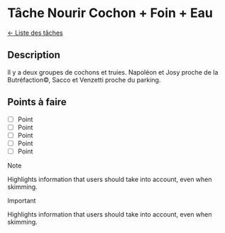 # Tâche Nourir Cochon + Foin + Eau
[← Liste des tâches](../)

## Description
Il y a deux groupes de cochons et truies. Napoléon et Josy proche de la Butréfaction&copy;, Sacco et Venzetti proche du parking.

## Points à faire

- [ ] Point
- [ ] Point
- [ ] Point
- [ ] Point
- [ ] Point

> [!NOTE]
> Highlights information that users should take into account, even when skimming.

> [!IMPORTANT]  
> Highlights information that users should take into account, even when skimming.

